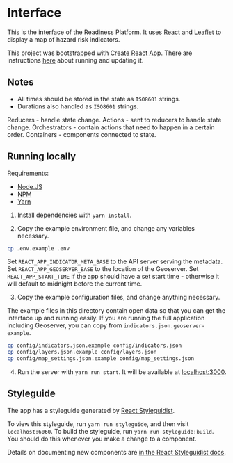# Interface

This is the interface of the Readiness Platform. It uses [React](https://reactjs.org/) and [Leaflet](http://leafletjs.com/) to display a map of hazard risk indicators.

This project was bootstrapped with [Create React App](https://github.com/facebookincubator/create-react-app). There are instructions [here](https://github.com/facebook/create-react-app/blob/master/packages/react-scripts/template/README.md) about running and updating it.


## Notes

- All times should be stored in the state as `ISO8601` strings.
- Durations also handled as `ISO8601` strings.

Reducers - handle state change.
Actions - sent to reducers to handle state change.
Orchestrators - contain actions that need to happen in a certain order.
Containers - components connected to state.

## Running locally

Requirements:

- [Node.JS](https://nodejs.org/en/)
- [NPM](https://www.npmjs.com/)
- [Yarn](https://yarnpkg.com/en/)

1. Install dependencies with `yarn install`.

2. Copy the example environment file, and change any variables necessary.
```sh
cp .env.example .env
```
Set `REACT_APP_INDICATOR_META_BASE` to the API server serving the metadata.
Set `REACT_APP_GEOSERVER_BASE` to the location of the Geoserver.
Set `REACT_APP_START_TIME` if the app should have a set start time - otherwise it will default to midnight before the current time.

3. Copy the example configuration files, and change anything necessary.

The example files in this directory contain open data so that you can get the interface up and running easily. If you are running the full application including Geoserver, you can copy from `indicators.json.geoserver-example`.
```sh
cp config/indicators.json.example config/indicators.json
cp config/layers.json.example config/layers.json
cp config/map_settings.json.example config/map_settings.json
```

4. Run the server with `yarn run start`. It will be available at [localhost:3000](localhost:3000).

## Styleguide

The app has a styleguide generated by [React Styleguidist](https://react-styleguidist.js.org/).

To view this styleguide, run `yarn run styleguide`, and then visit `localhost:6060`.
To build the styleguide, run `yarn run styleguide:build`. You should do this whenever you make a change to a component.

Details on documenting new components are [in the React Styleguidist docs](https://react-styleguidist.js.org/docs/documenting.html).
